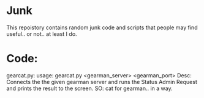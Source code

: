 Junk
===========

This repoistory contains random junk code and scripts that people may find
useful.. or not.. at least I do. 


Code:
=========
gearcat.py:
    usage: gearcat.py <gearman_server> <gearman_port> 
    Desc: 
      Connects the the given gearman server and runs the Status Admin 
      Request and prints the result to the screen. 
      SO: cat for gearman.. in a way.    
